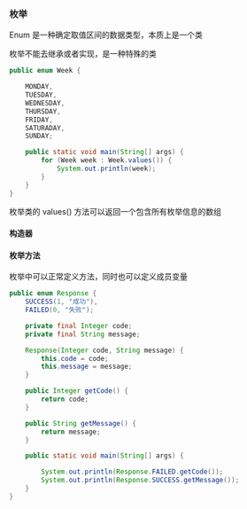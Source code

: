 ### 枚举

Enum 是一种确定取值区间的数据类型，本质上是一个类

枚举不能去继承或者实现，是一种特殊的类

```java
public enum Week {

    MONDAY,
    TUESDAY,
    WEDNESDAY,
    THURSDAY,
    FRIDAY,
    SATURADAY,
    SUNDAY;

    public static void main(String[] args) {
        for (Week week : Week.values()) {
            System.out.println(week);
        }
    }
}
```

枚举类的 values() 方法可以返回一个包含所有枚举信息的数组

#### 构造器



#### 枚举方法

枚举中可以正常定义方法，同时也可以定义成员变量

```java
public enum Response {
    SUCCESS(1, "成功"),
    FAILED(0, "失败");

    private final Integer code;
    private final String message;

    Response(Integer code, String message) {
        this.code = code;
        this.message = message;
    }

    public Integer getCode() {
        return code;
    }

    public String getMessage() {
        return message;
    }

    public static void main(String[] args) {

        System.out.println(Response.FAILED.getCode());
        System.out.println(Response.SUCCESS.getMessage());
    }
}
```


